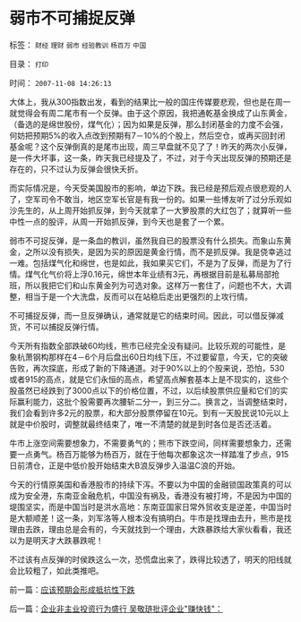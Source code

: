 # 弱市不可捕捉反弹

标签： `财经` `理财` `弱市` `经验教训` `杨百万` `中国` 

目录： `打印`

时间： `2007-11-08 14:26:13`

大体上，我从300指数出发，看到的结果比一般的国庄传媒要悲观，但也是在周一就觉得会有周二尾市有一个反弹。由于这个原因，我把通乾基金换成了山东黄金，（备选的是绵世股份，煤气化）；因为如果是反弹，那么封闭基金的力度不会强，何妨把预期5%的收入点改到预期有7－10%的个股上，然后空仓，或再买回封闭基金呢？这个反弹倒真的是尾市出现，周三早盘就不见了了！昨天的两次小反弹，是一件大坏事，这一条，昨天我已经提及了，不过，对于今天出现反弹的预期还是存在的，只不过认为反弹会很快夭折。

而实际情况是，今天受美国股市的影响，单边下跌。我已经是预后观点很悲观的人了，空军司令不敢当，地区空军长官是有我一份的。如果一些博友听了过分乐观如沙先生的，从上周开始抓反弹，到今天就拿了一大箩股票的大红包了；就算听一些中性一点的股评，从周一开始抓反弹，到今天也是套了一个累。

弱市不可捉反弹，是一条血的教训，虽然我自已的股票没有什么损失。而象山东黄金，之所以没有损失，是因为买的原因是黄金行情，而不是抓反弹。我是侥幸逃过一难。包括煤气化和绵世，也是如此，我如果买它们，不是为了反弹，而是为了行情。煤气化气价将上浮0.16元，绵世本年业绩有3元，再根据目前是私募局部抢班，所以我把它们和山东黄金列为可选对象。这样万一套住了，问题也不大，大调整，相当于是一个大洗盘，反而可以在站稳后走出更强烈的上攻行情。

不可捕捉反弹，而一旦反弹确认，通常就是它的结束时间。因此，可以借反弹减货，不可以捕捉反弹行情。

今天所有指数全部跌破60均线，熊市已经完全没有疑问。比较乐观的可能性，是象杭萧钢构那样在4－6个月后盘出60日均线下压，不过要留意，今天，它的突破告败，再次探底，形成了新的下降通道。对于90%以上的个股来说，恐怕，530或者915的高点，就是它们永恒的高点，希望高点解套基本上是不现实的，这些个股虽然已经跌到了3000点以下的价格位置，不过，以后续股票供应量和它们的实际赢利能力，这批个股需要再次腰斩二分一，到三分二。换言之，当调整结束时，我们会看到许多2元的股票，和大部分股票停留在10元。到有一天股民说10元以上就是中价股时，调整就最终结束了，唯一不清楚的就是到时各位是否还活着。

牛市上涨空间需要想象力，不需要勇气的；熊市下跌空间，同样需要想象力，还需要一点勇气。杨百万能够为杨百万，就在于他每次都象这次一样踏准了步点，915日前清仓，正是中低价股开始结束大B浪反弹步入温温C浪的开始。

今天的行情原美国和香港股市的持续下泻。不要以为中国的金融锁国政策真的可以成为安全港，东南亚金融危机，中国没有祸及，香港没有被打垮，不是因为中国的堤围坚实，而是中国当时是洪水高地：东南亚国家日常外贸收支是逆差，中国当时是大额顺差！这一条，刘军洛等人根本没有搞明白。牛市是找理由去升，熊市是找理由去跌，理由总是会有的，今天就找到一个理由，大跌暴跌给大家伙看看，我还以为是明天才大跌暴跌呢！

不过该有点反弹的时侯跌这么一次，恐慌盘出来了，跌得比较透了，明天的阳线就会比较粗了，如此类推吧。



前一篇：[应该预期会形成抵抗性下跌](../../../2007/11/7/应该预期会形成抵抗性下跌.md)

后一篇：[企业非主业投资行为盛行&nbsp;吴敬琏批评企业&quot;赚快钱&quot;：](../../../2007/11/9/企业非主业投资行为盛行吴敬琏批评企业赚快钱：.md)
